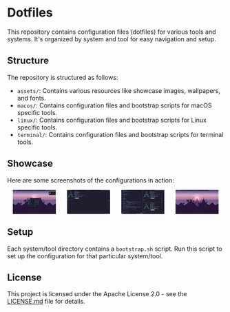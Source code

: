 # Dotfiles

This repository contains configuration files (dotfiles) for various tools and systems. It's organized by system and tool for easy navigation and setup.

## Structure

The repository is structured as follows:

- `assets/`: Contains various resources like showcase images, wallpapers, and fonts.
- `macos/`: Contains configuration files and bootstrap scripts for macOS specific tools.
- `linux/`: Contains configuration files and bootstrap scripts for Linux specific tools.
- `terminal/`: Contains configuration files and bootstrap scripts for terminal tools.

## Showcase

Here are some screenshots of the configurations in action:

<div style="display: flex; justify-content: space-around;">
  <img src="/assets/showcase/1714161591.png" width="100" />
  <img src="/assets/showcase/1714161602.png" width="100" /> 
  <img src="/assets/showcase/1714161630.png" width="100" />
  <img src="/assets/showcase/1714161646.png" width="100" />
</div>

## Setup

Each system/tool directory contains a `bootstrap.sh` script. Run this script to set up the configuration for that particular system/tool.

## License

This project is licensed under the Apache License 2.0 - see the [LICENSE.md](LICENSE.md) file for details.
